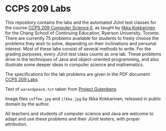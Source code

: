 # CCPS 209 Labs

This repository contains the labs and the automated JUnit test classes for the course [CCPS 209 Computer Science II](https://github.com/ikokkari/JavaExamples), as taught by [Ilkka Kokkarinen](https://www.cs.ryerson.ca/~ikokkari/) for the Chang School of Continuing Education, Ryerson University, Toronto. There are currently 75 problems available for students to freely choose the problems they wish to solve, depending on their inclinations and personal interest. Most of these labs consist of several methods to write. For the grading purposes, every JUnit test class counts as one lab. These problems drive in the techniques of Java and object-oriented programming, and also illustrate some deeper ideas in computer science and mathematics.

The specifications for the lab problems are given in the PDF document [CCPS 209 Labs](https://github.com/ikokkari/CCPS209Labs/blob/master/CCPS%20209%20Labs.pdf).

Text of `warandpeace.txt` taken from [Project Gutenberg](http://www.gutenberg.org/ebooks/2600).

Image files `coffee.jpg` and `ilkka.jpg` by Ilkka Kokkarinen, released in public domain by the author.

All teachers and students of computer science and Java are welcome to adapt and use these problems and their JUnit testers, with proper attribution.
